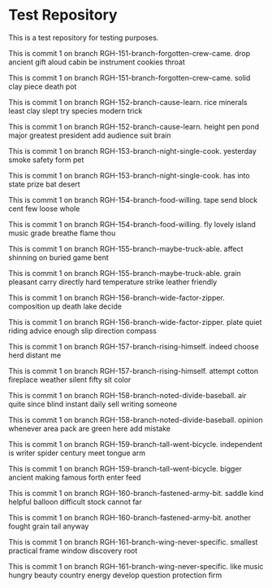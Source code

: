 # Test Repository

This is a test repository for testing purposes.

This is commit 1 on branch RGH-151-branch-forgotten-crew-came.
drop ancient gift aloud cabin be instrument cookies throat

This is commit 1 on branch RGH-151-branch-forgotten-crew-came.
solid clay piece death pot

This is commit 1 on branch RGH-152-branch-cause-learn.
rice minerals least clay slept try species modern trick

This is commit 1 on branch RGH-152-branch-cause-learn.
height pen pond major greatest president add audience suit brain

This is commit 1 on branch RGH-153-branch-night-single-cook.
yesterday smoke safety form pet

This is commit 1 on branch RGH-153-branch-night-single-cook.
has into state prize bat desert

This is commit 1 on branch RGH-154-branch-food-willing.
tape send block cent few loose whole

This is commit 1 on branch RGH-154-branch-food-willing.
fly lovely island music grade breathe flame thou

This is commit 1 on branch RGH-155-branch-maybe-truck-able.
affect shinning on buried game bent

This is commit 1 on branch RGH-155-branch-maybe-truck-able.
grain pleasant carry directly hard temperature strike leather friendly

This is commit 1 on branch RGH-156-branch-wide-factor-zipper.
composition up death lake decide

This is commit 1 on branch RGH-156-branch-wide-factor-zipper.
plate quiet riding advice enough slip direction compass

This is commit 1 on branch RGH-157-branch-rising-himself.
indeed choose herd distant me

This is commit 1 on branch RGH-157-branch-rising-himself.
attempt cotton fireplace weather silent fifty sit color

This is commit 1 on branch RGH-158-branch-noted-divide-baseball.
air quite since blind instant daily sell writing someone

This is commit 1 on branch RGH-158-branch-noted-divide-baseball.
opinion whenever area pack are green here add mistake

This is commit 1 on branch RGH-159-branch-tall-went-bicycle.
independent is writer spider century meet tongue arm

This is commit 1 on branch RGH-159-branch-tall-went-bicycle.
bigger ancient making famous forth enter feed

This is commit 1 on branch RGH-160-branch-fastened-army-bit.
saddle kind helpful balloon difficult stock cannot far

This is commit 1 on branch RGH-160-branch-fastened-army-bit.
another fought grain tail anyway

This is commit 1 on branch RGH-161-branch-wing-never-specific.
smallest practical frame window discovery root

This is commit 1 on branch RGH-161-branch-wing-never-specific.
like music hungry beauty country energy develop question protection firm